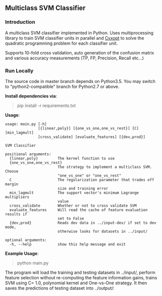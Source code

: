 ## Multiclass SVM Classifier

### Introduction

A multiclass SVM classifier implemented in Python. Uses multiprocessing library to train SVM classifier units in parallel and [Cvxopt](http://cvxopt.org) to solve the quadratic programming problem for each classifier unit.

Supports 10-fold cross validation, auto generation of  the confusion matrix and various accuracy measurements (TP, FP, Precision, Recall etc...)



### Run Locally

The source code in master branch depends on Python3.5. You may switch to "python2-compatible" branch for Python2.7 or above. 

**Install dependencies via**:

> pip install -r requirements.txt

**Usage**:

```
usage: main.py [-h]
               [{linear,poly}] [{one_vs_one,one_vs_rest}] [C] [min_lagmult]
               [cross_validate] [evaluate_features] [{dev,prod}]

SVM Classifier

positional arguments:
  {linear,poly}         The kernel function to use
  {one_vs_one,one_vs_rest}
                        The strategy to implement a multiclass SVM. Choose
                        "one_vs_one" or "one_vs_rest"
  C                     The regularization parameter that trades off margin
                        size and training error
  min_lagmult           The support vector's minimum Lagrange multipliers
                        value
  cross_validate        Whether or not to cross validate SVM
  evaluate_features     Will read the cache of feature evaluation results if
                        set to False
  {dev,prod}            Reads dev data in ../input-dev/ if set to dev mode,
                        otherwise looks for datasets in ../input/

optional arguments:
  -h, --help            show this help message and exit
```

**Example Usage**:

> python main.py

The program will load the training and testing datasets in ../input/, perform feature selection without re-computing the feature information gains, trains SVM using C= 1.0, polynomial kernel and One-vs-One strategy. It then saves the predictions of testing dataset into ../output/:

### 